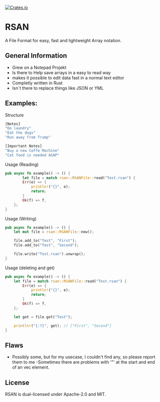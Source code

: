 [![Crates.io](https://shields.io/crates/v/rsan)](https://crates.io/crates/rsan)

# RSAN

A File Format for easy, fast and lightweight Array notation.

## General Information

- Grew on a Notepad Projekt
- Is there to Help save arrays in a easy to read way
- makes it possible to edit data fast in a normal text editor
- Completly written in Rust
- Isn´t there to replace things like JSON or YML

## Examples:

Structure

```rust
[Notes]
"Do laundry"
"Eat the dogs"
"Run away from Trump"

[Important Notes]
"Buy a new Coffe Machine"
"Cat food is needed ASAP"

```

Usage (Reading)

```rust
pub async fn example() -> () {
        let file = match rsan::RSANFile::read("Test.rsan") {
        Err(e) => {
            println!("{}", e);
            return;
        }
        Ok(f) => f,
    };
}
```

Usage (Writing)

```rust
pub async fn example() -> () {
    let mut file = rsan::RSANFile::new();

    file.add_to("Test", "First");
    file.add_to("Test", "Second");

    file.write("Test.rsan").unwrap();
}

```

Usage (deleting and get)

```rust
pub async fn example() -> () {
    let file = match rsan::RSANFile::read("Test.rsan") {
        Err(e) => {
            println!("{}", e);
            return;
        }
        Ok(f) => f,
    };

    let get = file.get("Test");

    println!("{:?}", get); // ["First", "Second"]
}
```

## Flaws

- Possibly some, but for my usecase, I couldn't find any, so please report them to me
-Sometimes there are problems with '"' at the start and end of an vec element.

## License

RSAN is dual-licensed under Apache-2.0 and MIT.
